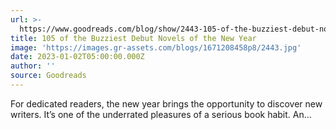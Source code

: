 ```yaml
---
url: >-
  https://www.goodreads.com/blog/show/2443-105-of-the-buzziest-debut-novels-of-the-new-year
title: 105 of the Buzziest Debut Novels of the New Year
image: 'https://images.gr-assets.com/blogs/1671208458p8/2443.jpg'
date: 2023-01-02T05:00:00.000Z
author: ''
source: Goodreads
---
```


For dedicated readers, the new year brings the opportunity to discover new writers. It’s one of the underrated pleasures of a serious book habit. An…
